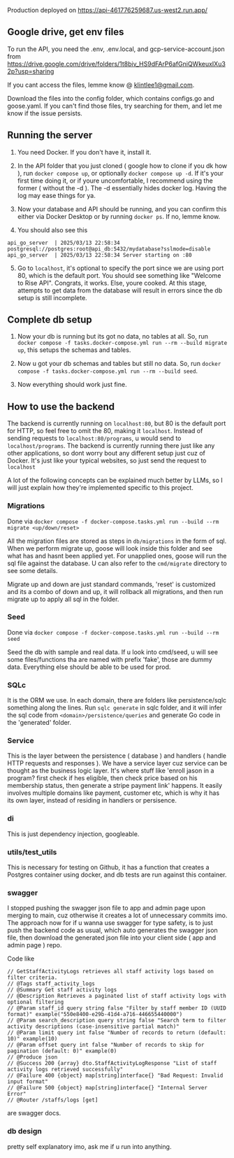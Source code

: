 Production deployed on https://api-461776259687.us-west2.run.app/

## Google drive, get env files

To run the API, you need the .env, .env.local, and gcp-service-account.json
from https://drive.google.com/drive/folders/1t8biv_HS9dFArP6afGniQWkeuxIXu32p?usp=sharing

If you cant access the files, lemme know @ klintlee1@gmail.com.

Download the files into the config folder, which contains configs.go and goose.yaml. If you can't find those files, try
searching for them, and let me know if the issue persists.

## Running the server

1. You need Docker. If you don't have it, install it.

2. In the API folder that you just cloned ( google how to clone if you dk how ), run `docker compose up`, or optionally
   `docker compose up -d`.
   If it's your first time doing it, or if youre uncomfortable, I recommend using the former ( without the -d ). The -d
   essentially hides docker log.
   Having the log may ease things for ya.

3. Now your database and API should be running, and you can confirm this either via Docker Desktop or by running
   `docker ps`. If no, lemme know.

4. You should also see this

```
api_go_server  | 2025/03/13 22:58:34 postgresql://postgres:root@api_db:5432/mydatabase?sslmode=disable
api_go_server  | 2025/03/13 22:58:34 Server starting on :80
```

5. Go to `localhost`, it's optional to specify the port since we are using port 80, which is the default port. You
   should see something like "Welcome to Rise API". Congrats, it works. Else, youre cooked.
   At this stage, attempts to get data from the database will result in errors since the db setup is still incomplete.

## Complete db setup

1. Now your db is running but its got no data, no tables at all. So, run
   `docker compose -f tasks.docker-compose.yml run --rm --build migrate up`, this setups the schemas and tables.

2. Now u got your db schemas and tables but still no data. So, run
   `docker compose -f tasks.docker-compose.yml run --rm --build seed`.

3. Now everything should work just fine.

## How to use the backend

The backend is currently running on `localhost:80`, but 80 is the default port for HTTP, so feel free to omit the 80,
making it `localhost`. Instead of sending requests to `localhost:80/programs`, u would send to `localhost/programs`.
The backend is currently running there just like any other applications, so dont worry bout any different setup just cuz
of Docker. It's just like your typical websites, so just send the request to `localhost` 

A lot of the following concepts can be explained much better by LLMs, so I will just explain how they're implemented specific to this project.

### Migrations

Done via `docker compose -f docker-compose.tasks.yml run --build --rm migrate <up/down/reset>`

All the migration files are stored as steps in `db/migrations` in the form of sql. When we perform migrate up, goose will look inside this folder and see what has and hasnt been applied yet. For unapplied ones, goose will run the sql file against the database.
U can also refer to the `cmd/migrate` directory to see some details. 

Migrate up and down are just standard commands, 'reset' is customized and its a combo of down and up, it will rollback all migrations, and then run migrate up to apply all sql in the folder.

### Seed

Done via `docker compose -f docker-compose.tasks.yml run --build --rm seed`

Seed the db with sample and real data. If u look into cmd/seed, u will see some files/functions tha are named with prefix 'fake', those are dummy data. Everything else should be able to be used for prod.

### SQLc

It is the ORM we use. In each domain, there are folders like persistence/sqlc something along the lines. Run `sqlc generate` in sqlc folder, and it will infer the sql code from `<domain>/persistence/queries` and generate Go code in the 'generated' folder.

### Service

This is the layer between the persistence ( database ) and handlers ( handle HTTP requests and responses ). We have a service layer cuz service can be thought as the business logic layer. It's where stuff like 'enroll jason in a program? first check if hes eligible, then check price based on his membership status, then generate a stripe payment link' happens. It easily involves multiple domains like payment, customer etc, which is why it has its own layer, instead of residing in handlers or persisence.

### di

This is just dependency injection, googleable.

### utils/test_utils

This is necessary for testing on Github, it has a function that creates a Postgres container using docker, and db tests are run against this container.

### swagger

I stopped pushing the swagger json file to app and admin page upon merging to main, cuz otherwise it creates a lot of unnecessary commits imo. The approach now for if u wanna use swagger for type safety, is to just push the backend code as usual, which auto generates the swagger json file, then download the generated json file into your client side ( app and admin page ) repo.

Code like 

```
// GetStaffActivityLogs retrieves all staff activity logs based on filter criteria.
// @Tags staff_activity_logs
// @Summary Get staff activity logs
// @Description Retrieves a paginated list of staff activity logs with optional filtering
// @Param staff_id query string false "Filter by staff member ID (UUID format)" example("550e8400-e29b-41d4-a716-446655440000")
// @Param search_description query string false "Search term to filter activity descriptions (case-insensitive partial match)"
// @Param limit query int false "Number of records to return (default: 10)" example(10)
// @Param offset query int false "Number of records to skip for pagination (default: 0)" example(0)
// @Produce json
// @Success 200 {array} dto.StaffActivityLogResponse "List of staff activity logs retrieved successfully"
// @Failure 400 {object} map[string]interface{} "Bad Request: Invalid input format"
// @Failure 500 {object} map[string]interface{} "Internal Server Error"
// @Router /staffs/logs [get]
``` 

are swagger docs.

### db design

pretty self explanatory imo, ask me if u run into anything.
